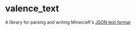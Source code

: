 # valence_text

A library for parsing and writing Minecraft's [JSON text format](https://minecraft.fandom.com/wiki/Raw_JSON_text_format)
